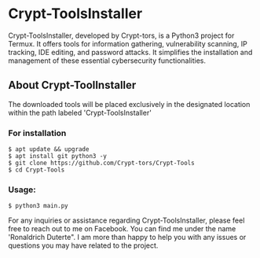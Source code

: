 # Crypt-ToolsInstaller

Crypt-ToolsInstaller, developed by Crypt-tors, is a Python3 project for Termux. It offers tools for information gathering, vulnerability scanning, IP tracking, IDE editing, and password attacks. It simplifies the installation and management of these essential cybersecurity functionalities.

## About Crypt-ToolInstaller
The downloaded tools will be placed exclusively in the designated location within the path labeled 'Crypt-ToolsInstaller'




### For installation
````
$ apt update && upgrade
$ apt install git python3 -y
$ git clone https://github.com/Crypt-tors/Crypt-Tools
$ cd Crypt-Tools
````
### Usage:

````
$ python3 main.py
````

For any inquiries or assistance regarding Crypt-ToolsInstaller, please feel free to reach out to me on Facebook. You can find me under the name 'Ronaldrich Duterte". I am more than happy to help you with any issues or questions you may have related to the project.


